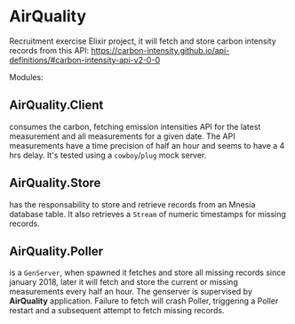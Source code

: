 # AirQuality

Recruitment exercise Elixir project, it will fetch and store carbon
intensity records from this API:
https://carbon-intensity.github.io/api-definitions/#carbon-intensity-api-v2-0-0

Modules:


## AirQuality.Client
consumes the carbon, fetching emission intensities API for the latest
measurement and all measurements for a given date. The API
measurements have a time precision of half an hour and seems to have a
4 hrs delay.
It's tested using a `cowboy`/`plug` mock server.


## AirQuality.Store
has the responsability to store and retrieve
records from an Mnesia database table. It also retrieves a `Stream` of
numeric timestamps for missing records.


## AirQuality.Poller
is a `GenServer`, when spawned it fetches and store all missing
records since january 2018, later it will fetch and store the current
or missing measurements every half an hour. 
The genserver is supervised by **AirQuality** application. 
Failure to fetch will crash Poller, triggering a Poller restart and a
subsequent attempt to fetch missing records.